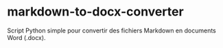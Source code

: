 # markdown-to-docx-converter
Script Python simple pour convertir des fichiers Markdown en documents Word (.docx).
